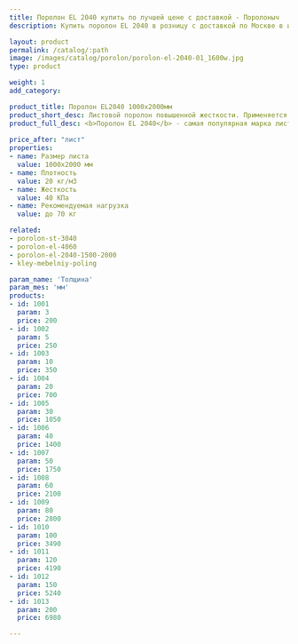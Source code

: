 ```yaml
---
title: Поролон EL 2040 купить по лучшей цене с доставкой - Поролоныч
description: Купить поролон EL 2040 в розницу с доставкой по Москве в интернет-магазине Поролоныча.

layout: product
permalink: /catalog/:path
image: /images/catalog/porolon/porolon-el-2040-01_1600w.jpg
type: product

weight: 1
add_category: 

product_title: Поролон EL2040 1000х2000мм
product_short_desc: Листовой поролон повышенной жесткости. Применяется в качестве наполнителя для мягкой мебели.
product_full_desc: <b>Поролон EL 2040</b> - самая популярная марка листового поролона повышенной жесткости. Благодаря оптимальному сочетанию практичности, удобства использования и стоимости, широко применяется в самых различных отраслях.
        
price_after: "лист"
properties:
- name: Размер листа
  value: 1000х2000 мм
- name: Плотность
  value: 20 кг/м3
- name: Жесткость
  value: 40 КПа
- name: Рекомендуемая нагрузка
  value: до 70 кг

related:
- porolon-st-3040
- porolon-el-4060
- porolon-el-2040-1500-2000
- kley-mebelniy-poling

param_name: 'Толщина'
param_mes: 'мм'
products:
- id: 1001
  param: 3
  price: 200
- id: 1002
  param: 5
  price: 250
- id: 1003
  param: 10
  price: 350
- id: 1004
  param: 20
  price: 700
- id: 1005
  param: 30
  price: 1050
- id: 1006
  param: 40
  price: 1400
- id: 1007
  param: 50
  price: 1750
- id: 1008
  param: 60
  price: 2100
- id: 1009
  param: 80
  price: 2800
- id: 1010
  param: 100
  price: 3490
- id: 1011
  param: 120
  price: 4190
- id: 1012
  param: 150
  price: 5240
- id: 1013
  param: 200
  price: 6980

---
```

